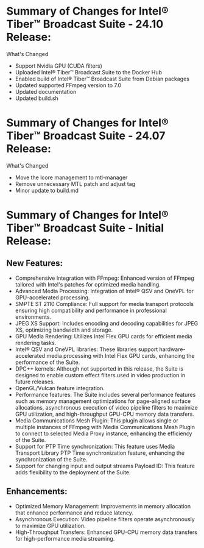 # Summary of Changes for Intel® Tiber™ Broadcast Suite - 24.10 Release: 

What's Changed
- Support Nvidia GPU (CUDA filters)
- Uploaded Intel® Tiber™ Broadcast Suite to the Docker Hub
- Enabled build of Intel® Tiber™ Broadcast Suite from Debian packages
- Updated supported FFmpeg version to 7.0
- Updated documentation
- Updated build.sh


# Summary of Changes for Intel® Tiber™ Broadcast Suite - 24.07 Release: 

What's Changed
- Move the lcore management to mtl-manager
- Remove unnecessary MTL patch and adjust tag
- Minor update to build.md


# Summary of Changes for Intel® Tiber™ Broadcast Suite - Initial Release: 

## New Features:

- Comprehensive Integration with FFmpeg: Enhanced version of FFmpeg tailored with Intel's patches for optimized media handling. 
- Advanced Media Processing: Integration of Intel® QSV and OneVPL for GPU-accelerated processing. 
- SMPTE ST 2110 Compliance: Full support for media transport protocols ensuring high compatibility and performance in professional environments. 
- JPEG XS Support: Includes encoding and decoding capabilities for JPEG XS, optimizing bandwidth and storage. 
- GPU Media Rendering: Utilizes Intel Flex GPU cards for efficient media rendering tasks. 
- Intel® QSV and OneVPL libraries: These libraries support hardware-accelerated media processing with Intel Flex GPU cards, enhancing the performance of the Suite. 
- DPC++ kernels: Although not supported in this release, the Suite is designed to enable custom effect filters used in video production in future releases. 
- OpenGL/Vulcan feature integration. 
- Performance features: The Suite includes several performance features such as memory management optimizations for page-aligned surface allocations, asynchronous execution of video pipeline filters to maximize GPU utilization, and high-throughput GPU-CPU memory data transfers. 
- Media Communications Mesh Plugin: This plugin allows single or multiple instances of FFmpeg with Media Communications Mesh Plugin to connect to selected Media Proxy instance, enhancing the efficiency of the Suite. 
- Support for PTP Time synchronization: This feature uses Media Transport Library PTP Time synchronization feature, enhancing the synchronization of the Suite. 
- Support for changing input and output streams Payload ID: This feature adds flexibility to the deployment of the Suite. 


## Enhancements:

- Optimized Memory Management: Improvements in memory allocation that enhance performance and reduce latency. 
- Asynchronous Execution: Video pipeline filters operate asynchronously to maximize GPU utilization. 
- High-Throughput Transfers: Enhanced GPU-CPU memory data transfers for high-performance media streaming. 
